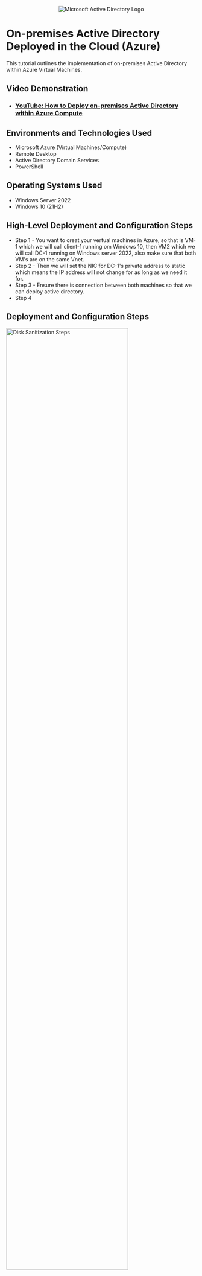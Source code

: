 <p align="center">
<img src="https://i.imgur.com/pU5A58S.png" alt="Microsoft Active Directory Logo"/>
</p>

<h1>On-premises Active Directory Deployed in the Cloud (Azure)</h1>
This tutorial outlines the implementation of on-premises Active Directory within Azure Virtual Machines.<br />


<h2>Video Demonstration</h2>

- ### [YouTube: How to Deploy on-premises Active Directory within Azure Compute](https://www.youtube.com)

<h2>Environments and Technologies Used</h2>

- Microsoft Azure (Virtual Machines/Compute)
- Remote Desktop
- Active Directory Domain Services
- PowerShell

<h2>Operating Systems Used </h2>

- Windows Server 2022
- Windows 10 (21H2)

<h2>High-Level Deployment and Configuration Steps</h2>

- Step 1 - You want to creat your vertual machines in Azure, so that is VM-1 which we will call client-1 running om Windows 10, then VM2 which we will call DC-1 running on Windows server 2022, also make sure that both VM's are on the same Vnet.
- Step 2 - Then we will set the NIC for DC-1's private address to static which means the IP address will not change for as long as we need it for.
- Step 3 - Ensure there is connection between both machines so that we can deploy active directory.
- Step 4

<h2>Deployment and Configuration Steps</h2>

<p>
<img src="https://i.imgur.com/rAap82H.png" height="80%" width="80%" alt="Disk Sanitization Steps"/>
</p>
<p>
Here you can see that we created both machines in Azure, they are both up and running.
</p>
<br />

<p>
<img src="https://https://i.imgur.com/6ir91kc.png" height="80%" width="80%" alt="Disk Sanitization Steps"/>
</p>
<p>
So after creating the vertual machines we went in to change DC-1's NIC private IP address to static, to ensure that for as long as we need it, it does't change, to do this, in the Azure portal you will click on to DC-1, network, Network Interface, ipconfig, then you will change the status from dynamic to static.
</p>
<br />

<p>
<img src="https://i.imgur.com/DJmEXEB.png" height="80%" width="80%" alt="Disk Sanitization Steps"/>
</p>
<p>
Lorem ipsum dolor sit amet, consectetur adipiscing elit, sed do eiusmod tempor incididunt ut labore et dolore magna aliqua. Ut enim ad minim veniam, quis nostrud exercitation ullamco laboris nisi ut aliquip ex ea commodo consequat. Duis aute irure dolor in reprehenderit in voluptate velit esse cillum dolore eu fugiat nulla pariatur.
</p>
<br />
